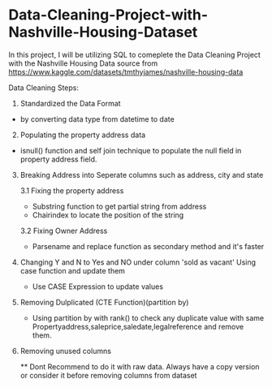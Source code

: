 # Data-Cleaning-Project-with-Nashville-Housing-Dataset

In this project, I will be utilizing SQL to comeplete the Data Cleaning Project with the Nashville Housing Data source from https://www.kaggle.com/datasets/tmthyjames/nashville-housing-data

Data Cleaning Steps:

1. Standardized the Data Format

  - by converting data type from datetime to date

2. Populating the property address data

  - isnull() function and self join technique to populate the null field in property address field.
  
3. Breaking Address into Seperate columns such as address, city and state

    3.1 Fixing the property address
    
      - Substring function to get partial string from address 
      - Chairindex to locate the position of the string
    
    3.2 Fixing Owner Address
    
      - Parsename and replace function as secondary method and it's faster
      
4. Changing Y and N to Yes and NO under column 'sold as vacant' Using case function and update them

   - Use CASE Expression to update values
   
5. Removing Dulplicated (CTE Function)(partition by)

   - Using partition by with rank() to check any duplicate value with same Propertyaddress,saleprice,saledate,legalreference and remove them.
   
6. Removing unused columns

   ** Dont Recommend to do it with raw data. Always have a copy version or consider it before removing columns from dataset
   
   
